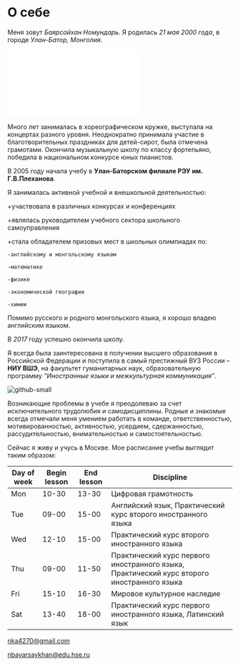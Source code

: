 # О себе

Меня зовут *Баярсайхан Номундарь*. Я родилась *21 мая 2000 года*, в городе *Улан-Батор, Монголия*.

![github-small](file:///C:/Users/Nka/Desktop/photo_nomundari.pdf)

Много лет занималась в хореографическом кружке, выступала на концертах разного уровня. Неоднократно принимала участие в благотворительных праздниках для детей-сирот, была отмечена грамотами. Окончила музыкальную школу по классу фортепьяно, победила в национальном конкурсе юных пианистов.

В 2005 году начала учебу в **Улан-Баторском филиале РЭУ им. Г.В.Плеханова**. 

Я занималась активной учебной и внешкольной деятельностью: 

+участвовала в различных конкурсах и конференциях

+являлась руководителем учебного сектора школьного самоуправления

+стала обладателем призовых мест в школьных олимпиадах по:

    -английскому и монгольскому языкам

    -математике

    -физике

    -экономической географии

    -химии
   
Помимо русского и родного монгольского языка, я хорошо владею английским языком.

В *2017* году успешно окончила школу.

Я всегда была заинтересована в получении высшего образования в Российской Федерации и поступила в самый престижный ВУЗ России – **НИУ ВШЭ**,  на факультет гуманитарных наук,  образовательную программу *“Иностранные языки и межкультурная коммуникация”*.

![github-small](https://www.google.ru/search?q=hse+logo&newwindow=1&source=lnms&tbm=isch&sa=X&ved=0ahUKEwjZxK2SheXYAhVBqSwKHRzNAIoQ_AUICigB&biw=1366&bih=662#imgrc=JthwM8OwKea9vM:)

Возникающие проблемы в учебе я преодолеваю за счет исключительного трудолюбия и самодисциплины. Родные и знакомые всегда отмечали меня умением работать в команде, ответственностью, мотивированностью, активностью, усердием, сдержанностью, рассудительностью, внимательностью и самостоятельностью.

Сейчас я живу и учусь в Москве. Мое расписание учебы выглядит таким образом:

|Day of week|Begin lesson|End lesson|Discipline|
|---|---|---|---|
|Mon|10-30|13-30|Цифровая грамотность|
|Tue|09-00|15-00|Английский язык, Практический курс второго иностранного языка|
|Wed|12-10|15-00|Практический курс второго иностранного языка|	   
|Thu|09-00|11-50|Практический курс первого иностранного языка, Практический курс второго иностранного языка| 
|Fri|15-10|16-30|Мировое культурное наследие|
|Sat|13-40|18-00|Практический курс первого иностранного языка, Латинский язык |

nka4270@gmail.com

nbayarsaykhan@edu.hse.ru
